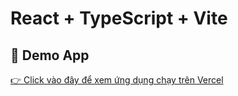 # React + TypeScript + Vite
## 🚀 Demo App

[👉 Click vào đây để xem ứng dụng chạy trên Vercel](https://vercel-test-app-tr9s.vercel.app/)

